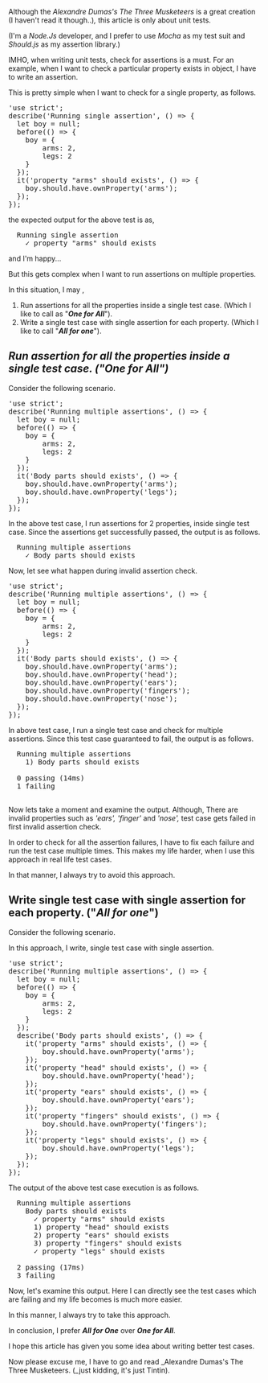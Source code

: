 Although the _Alexandre Dumas's The Three Musketeers_ is a great creation (I haven't read it though..)_,_ this article is only about unit tests.

(I'm a _Node.Js_ developer, and I prefer to use _Mocha_ as my test suit and _Should.js_ as my assertion library.)

IMHO, when writing unit tests, check for assertions is a must. For an example, when I want to check a particular property exists in object, I have to write an assertion.

This is pretty simple when I want to check for a single property, as follows.

<pre spellcheck="false"><span class="hljs-meta">'use strict'</span>;
describe(<span class="hljs-string">'Running single assertion'</span>, () => {
  <span class="hljs-keyword">let</span> boy = <span class="hljs-literal">null</span>;
  before(() => {
  	boy = {
		arms: <span class="hljs-number">2</span>,
		legs: <span class="hljs-number">2</span>
  	}
  });	
  it(<span class="hljs-string">'property "arms" should exists'</span>, () => {
  	boy.should.have.ownProperty(<span class="hljs-string">'arms'</span>);
  });
});
</pre>

the expected output for the above test is as,

<pre spellcheck="false">  Running single assertion
    ✓ property <span class="hljs-string">"arms"</span> should exists
</pre>

and I'm happy...

But this gets complex when I want to run assertions on multiple properties.

In this situation, I may ,

1.  Run assertions for all the properties inside a single test case. (Which I like to call as "_**One for All**_").
2.  Write a single test case with single assertion for each property. (Which I like to call "_**All for one**_").

## _**Run assertion for all the properties inside a single test case. ("One for All**")_

Consider the following scenario.

<pre spellcheck="false"><span class="hljs-meta">'use strict'</span>;
describe(<span class="hljs-string">'Running multiple assertions'</span>, () => {
  <span class="hljs-keyword">let</span> boy = <span class="hljs-literal">null</span>;
  before(() => {
  	boy = {
		arms: <span class="hljs-number">2</span>,
		legs: <span class="hljs-number">2</span>
  	}
  });	
  it(<span class="hljs-string">'Body parts should exists'</span>, () => {
  	boy.should.have.ownProperty(<span class="hljs-string">'arms'</span>);
  	boy.should.have.ownProperty(<span class="hljs-string">'legs'</span>);
  });
});
</pre>

In the above test case, I run assertions for 2 properties, inside single test case. Since the assertions get successfully passed, the output is as follows.

<pre spellcheck="false">  Running multiple assertions
    ✓ Body parts should exists
</pre>

Now, let see what happen during invalid assertion check.

<pre spellcheck="false"><span class="hljs-meta">'use strict'</span>;
describe(<span class="hljs-string">'Running multiple assertions'</span>, () => {
  <span class="hljs-keyword">let</span> boy = <span class="hljs-literal">null</span>;
  before(() => {
  	boy = {
		arms: <span class="hljs-number">2</span>,
		legs: <span class="hljs-number">2</span>
  	}
  });	
  it(<span class="hljs-string">'Body parts should exists'</span>, () => {
  	boy.should.have.ownProperty(<span class="hljs-string">'arms'</span>);
  	boy.should.have.ownProperty(<span class="hljs-string">'head'</span>);
  	boy.should.have.ownProperty(<span class="hljs-string">'ears'</span>);
  	boy.should.have.ownProperty(<span class="hljs-string">'fingers'</span>);
  	boy.should.have.ownProperty(<span class="hljs-string">'nose'</span>);
  });
});
</pre>

In above test case, I run a single test case and check for multiple assertions. Since this test case guaranteed to fail, the output is as follows.

<pre spellcheck="false">  Running multiple assertions
    1) Body parts should exists

  0 passing (14ms)
  1 failing

</pre>

Now lets take a moment and examine the output. Although, There are invalid properties such as _'ears', 'finger'_ and _'nose',_ test case gets failed in first invalid assertion check.

In order to check for all the assertion failures, I have to fix each failure and run the test case multiple times. This makes my life harder, when I use this approach in real life test cases.

In that manner, I always try to avoid this approach.

## Write single test case with single assertion for each property. ("_All for one_")

Consider the following scenario.

In this approach, I write, single test case with single assertion.

<pre spellcheck="false"><span class="hljs-string">'use strict'</span>;
describe(<span class="hljs-string">'Running multiple assertions'</span>, <span class="hljs-function"><span class="hljs-params">()</span> =></span> {
  let boy = <span class="hljs-literal">null</span>;
  before(<span class="hljs-function"><span class="hljs-params">()</span> =></span> {
  	boy = {
		arms: <span class="hljs-number">2</span>,
		legs: <span class="hljs-number">2</span>
  	}
  });	
  describe(<span class="hljs-string">'Body parts should exists'</span>, <span class="hljs-function"><span class="hljs-params">()</span> =></span> {
  	it(<span class="hljs-string">'property "arms" should exists'</span>, <span class="hljs-function"><span class="hljs-params">()</span> =></span> {
  		boy.should.have.ownProperty(<span class="hljs-string">'arms'</span>);
  	});
  	it(<span class="hljs-string">'property "head" should exists'</span>, <span class="hljs-function"><span class="hljs-params">()</span> =></span> {
  		boy.should.have.ownProperty(<span class="hljs-string">'head'</span>);
  	});
  	it(<span class="hljs-string">'property "ears" should exists'</span>, <span class="hljs-function"><span class="hljs-params">()</span> =></span> {
  		boy.should.have.ownProperty(<span class="hljs-string">'ears'</span>);
  	});
  	it(<span class="hljs-string">'property "fingers" should exists'</span>, <span class="hljs-function"><span class="hljs-params">()</span> =></span> {
  		boy.should.have.ownProperty(<span class="hljs-string">'fingers'</span>);
  	});
  	it(<span class="hljs-string">'property "legs" should exists'</span>, <span class="hljs-function"><span class="hljs-params">()</span> =></span> {
  		boy.should.have.ownProperty(<span class="hljs-string">'legs'</span>);
  	});
  });
});
</pre>

The output of the above test case execution is as follows.

<pre spellcheck="false">  Running multiple assertions
    Body parts should exists
      ✓ property <span class="hljs-string">"arms"</span> should exists
      1) property <span class="hljs-string">"head"</span> should exists
      2) property <span class="hljs-string">"ears"</span> should exists
      3) property <span class="hljs-string">"fingers"</span> should exists
      ✓ property <span class="hljs-string">"legs"</span> should exists

  2 passing (17ms)
  3 failing
</pre>

Now, let's examine this output. Here I can directly see the test cases which are failing and my life becomes is much more easier.

In this manner, I always try to take this approach.

In conclusion, I prefer _**All for One**_ over _**One for All**_.

I hope this article has given you some idea about writing better test cases.

Now please excuse me, I have to go and read _Alexandre Dumas's The Three Musketeers. (_just kidding, it's just Tintin).